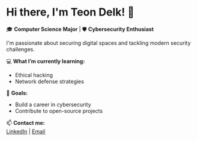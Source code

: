 # Hi there, I'm Teon Delk! 👋  

🎓 **Computer Science Major** | 🛡️ **Cybersecurity Enthusiast**  

I'm passionate about securing digital spaces and tackling modern security challenges.  

💻 **What I’m currently learning:**  
- Ethical hacking  
- Network defense strategies  

🚀 **Goals:**  
- Build a career in cybersecurity  
- Contribute to open-source projects  

📫 **Contact me:**  
[LinkedIn](http://linkedin.com/in/teon-delk-500548332) | [Email](mailto:tdelk@aggies.ncat.edu)
